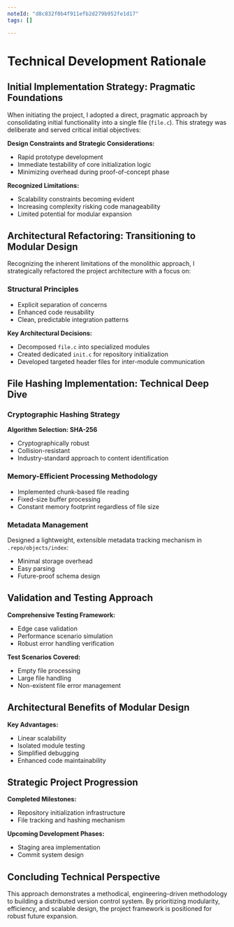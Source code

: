 ```yaml
---
noteId: "d8c832f0b4f911efb2d279b952fe1d17"
tags: []

---
```


# Technical Development Rationale

## Initial Implementation Strategy: Pragmatic Foundations

When initiating the project, I adopted a direct, pragmatic approach by consolidating initial functionality into a single file (`file.c`). This strategy was deliberate and served critical initial objectives:

**Design Constraints and Strategic Considerations:**
- Rapid prototype development
- Immediate testability of core initialization logic
- Minimizing overhead during proof-of-concept phase

**Recognized Limitations:**
- Scalability constraints becoming evident
- Increasing complexity risking code manageability
- Limited potential for modular expansion

## Architectural Refactoring: Transitioning to Modular Design

Recognizing the inherent limitations of the monolithic approach, I strategically refactored the project architecture with a focus on:

### Structural Principles
- Explicit separation of concerns
- Enhanced code reusability
- Clean, predictable integration patterns

**Key Architectural Decisions:**
- Decomposed `file.c` into specialized modules
- Created dedicated `init.c` for repository initialization
- Developed targeted header files for inter-module communication

## File Hashing Implementation: Technical Deep Dive

### Cryptographic Hashing Strategy
**Algorithm Selection: SHA-256**
- Cryptographically robust
- Collision-resistant
- Industry-standard approach to content identification

### Memory-Efficient Processing Methodology
- Implemented chunk-based file reading
- Fixed-size buffer processing
- Constant memory footprint regardless of file size

### Metadata Management
Designed a lightweight, extensible metadata tracking mechanism in `.repo/objects/index`:
- Minimal storage overhead
- Easy parsing
- Future-proof schema design

## Validation and Testing Approach

**Comprehensive Testing Framework:**
- Edge case validation
- Performance scenario simulation
- Robust error handling verification

**Test Scenarios Covered:**
- Empty file processing
- Large file handling
- Non-existent file error management

## Architectural Benefits of Modular Design

**Key Advantages:**
- Linear scalability
- Isolated module testing
- Simplified debugging
- Enhanced code maintainability

## Strategic Project Progression

**Completed Milestones:**
- Repository initialization infrastructure
- File tracking and hashing mechanism

**Upcoming Development Phases:**
- Staging area implementation
- Commit system design

## Concluding Technical Perspective

This approach demonstrates a methodical, engineering-driven methodology to building a distributed version control system. By prioritizing modularity, efficiency, and scalable design, the project framework is positioned for robust future expansion.
